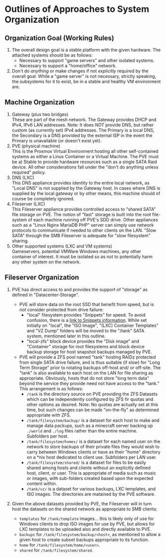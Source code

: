 Outlines of Approaches to System Organization
======

## Organization Goal (Working Rules)
   1. The overall design goal is a stable platform with the given hardware. The attached systems should be as follows:
      * Necessary to support "game servers" and other isolated systems.
      * Necessary to support a "home/office" network.
   2. Don't do *anything* or make changes if not *explicitly* required by the overall goal. While a "game server" is not
      necessary, strictly speaking, the subsystems for it to exist, be in a stable and healthy VM environment are.

## Machine Organization
   1. Gateway (plus two bridges)  
      These are part of the mesh network. The Gateway provides DHCP and IPv4, IPv6 LAN addresses. Note: It does *NOT*
      provide DNS, but rather custom (as currently set) IPv4 addresses. The Primary is a local DNS, the Secondary is
      a DNS provided by the external ISP in the event the Primary is unavailable (or doesn't exist yet).
   2. PVE (physical machine)  
      This is the Proxmox Virtual Environment hosting all other self-contained systems as either a Linux Container or
      a Virtual Machine. The PVE must be a) Stable to provide hardware resources such as a single SATA Raid device. All
      other considerations fall under the "don't do anything unless required" policy.
   4. DNS (LXC)  
      This DNS appliance provides identity to the entire local network, as "Local DNS" is not supplied by the Gateway
      host. In cases where DNS is supplied by the local gateway or by other means, this machine should of course be
      completely ignored.
   5. Fileserver (LXC)  
      This Fileserver appliance provides controlled access to "shared SATA" file storage on PVE. The notion of "fast"
      storage is built into the root file-system of each machine running off PVE's SDD drive. Other appliances such as
      a "Linux Nginx MariaDB PHP" server can simply use network protocols to communicate if needed to other clients
      on the LAN. "Slow SATA" through the SMB Fileserver is adequate for "slow filesystem" sharing.
   6. Other supported systems (LXC and VM systems)  
      Gameservers, potential VMWare Windows machines, any other container of interest. It must be isolated so as not
      to potentially harm any other system on the network.

## Fileserver Organization
   1. PVE has direct access to and provides the support of "storage" as defined in "Datacenter-Storage".
      * PVE will store data on the root SSD that benefit from speed, but is *not* consider protected from drive failure:
        - "local" filesystem provides "Snippets" for speed. To avoid confusion, there is a
           [link to Snippets information](https://forum.proxmox.com/threads/explaining-snippets-feature.53553/). While
           set initially on "local", the "ISO Image", "(LXC) Container Templates" and "VZ Dump" folders will be moved
           to the "/tank" SATA system, mentioned later in this outline.
        - "local-zfs" block device provides the "Disk image" and "Container" storage for root filesystems and block
           device backup storage for host snapshot backups managed by PVE.
      * PVE will provide a ZFS pool named "tank" hosting RAIDz protected from single SATA drive failure, and is thus
        suitable (if slow) for "Long Term Storage" prior to rotating backups off-host and/ or off-site. The "tank" is
        also available to each host on the LAN for file sharing as appropriate. Obviously, hosts that do not store
        "long term data" beyond the service they provide need not have access to the "tank." This arrangement is as
        follows:
        - `/tank` is the directory source on PVE providing the ZFS Datasets which can be independently configured by
          ZFS fir quotas and other options as desired. Note: No quotas are actually set at this time, but such changes
          can be made "on-the-fly" as determined appropriate with ZFS.
        - `/tank/filesystem/backup/` is a dataset for each host to make and manage data packups, such as a minecraft
          server backing up `./world` and `./log` files rather than the entire machine. Subfolders per host.
        - `/tank/filesystem/homes/` is a dataset for each named user on the network to store backups of their private
          files they would wish to carry between Windows clients or have as their "home" directory on a *nix host
          dedicated to client use. Subfolders per LAN user.
        - `/tank/filesystem/shared/` is a dataset for files to be easily shared among hosts and clients without an
          explicitly defined host, client, or user. This is appropriate of media such as music or images, with
          sub-folders created based upon the expected content within.
        - `/tank/vz/` is a dataset for various backups, LXC templates, and ISO images. The directories are matained
          by the PVE software.
          
   2. Given the above datasets provided by PVE, the Fileserver will in turn host the datasets on the shared network
        as appropriate to SMB clients:
        - `templates` for `/tank/template` images... this is likely only of use for Windows clients to drop ISO images
          for use by PVE, but allows for LXC templates to be uploaded also and directly available to PVE.
        - `backups` for `/tank/filesystem/backup/<host>`, as mentioned to allow a given host to create subset backups
          appropriate to its function.
        - `home` for `/tank/filesystem/home/<user>`.
        - `shared` for `/tank/filesystem/shared`.
